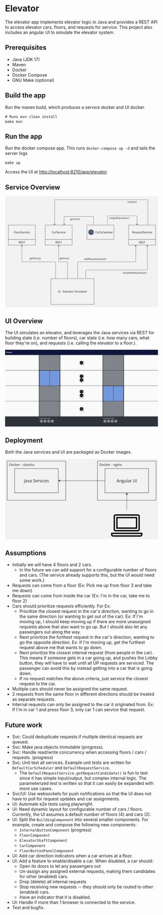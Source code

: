 # Elevator

The elevator app implements elevator logic in Java and provides a REST API to access elevator cars, floors, and requests for service.
This project also includes an angular UI to simulate the elevator system.

## Prerequisites

* Java (JDK 17)
* Maven
* Docker
* Docker Compose
* GNU Make (optional)

## Build the app

Run the maven build, which produces a service docker and UI docker.

```
# Runs mvn clean install
make mvn
```

## Run the app

Run the docker compose app. This runs `docker-compose up -d` and tails the server logs

```
make up
```

Access the UI at [http://localhost:8210/app/elevator](http://localhost:8210/app/elevator)

## Service Overview

![Services](./service-flow.jpg)

## UI Overview

The UI simulates an elevator, and leverages the Java services via REST for building state (i.e. number of floors),
car state (i.e. how many cars, what floor they're on), and requests (i.e. calling the elevator to a floor.).

![UI](./ui.png)

## Deployment
Both the Java services and UI are packaged as Docker images.

![Dockers](./dockers.jpg)

## Assumptions

* Initially we will have 4 floors and 2 cars.
  * In the future we can add support for a configurable number of floors and cars. (The service already supports this, but the UI would need some work.)
* Requests can come from a floor (Ex: Pick me up from floor 3 and take me down)
* Requests can come from inside the car (Ex: I'm in the car, take me to floor 2)
* Cars should prioritize requests efficiently. For Ex:
  * Prioritize the closest request in the car's direction, wanting to go in the same direction (or wanting to get out of the car). Ex: If I'm moving up, I should keep moving up if there are more unassigned requests above that also want to go up. But I should also let any passengers out along the way.
  * Next prioritize the furthest request in the car's direction, wanting to go the opposite direction. Ex: If I'm moving up, get the furthest request above me that wants to go down.
  * Next prioritize the closest internal request (from people in the car). This means if someone gets in a car going up, and pushes the Lobby button, they will have to wait until all UP requests are serviced. The passenger can avoid this by instead getting into a car that is going down.
  * If no request matches the above criteria, just service the closest request to the car.
* Multiple cars should never be assigned the same request.
* 2 requests from the same floor in different directions should be treated as separate requests.
* Internal requests can only be assigned to the car it originated from. Ex: If I'm in car 1 and press floor 3, only car 1 can service that request.

## Future work

- Svc: Could deduplicate requests if multiple identical requests are queued.
- Svc: Make java objects immutable (progress).
- Svc: Handle read/write concurrency when accessing floors / cars / requests. (progress)
- Svc: Unit test all services. Example unit tests are written for `DefaultCarScheduler` and `DefaultRequestService`.
  - The `DefaultRequestService.getRequestCandidate()` is fun to test since it has simple input/output, but complex internal logic. The parameterized test is written so that it can easily be expanded with more use cases.
- Svc/UI: Use websockets for push notifications so that the UI does not have to poll for request updates and car assignments.
- UI: Automate e2e tests using playwright.
- UI: Need dynamic layout for configurable number of cars / floors. Currently, the UI assumes a default number of floors (4) and cars (2).
- UI: Split the `BuildingComponent` into several smaller components. For example, create and compose the following new components:
  - `InternalButtonComponent` (progress)
  - `FloorComponent`
  - `ElevatorShaftComponent`
  - `CarComponent`
  - `FloorButtonPanelComponent`
- UI: Add car direction indicators when a car arrives at a floor.
- UI: Add a feature to enable/disable a car. When disabled, a car should:
  - Open its doors to let any passengers out
  - Un-assign any assigned external requests, making them candidates for other (enabled) cars.
  - Drop (delete) all internal requests
  - Stop receiving new requests -- they should only be routed to other (enabled) cars.
  - Have an indicator that it is disabled.
- UI: Handle if more than 1 browser is connected to the service.
- Test and bugfix.
